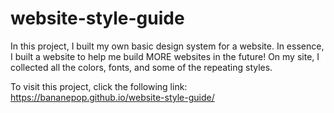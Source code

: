 # website-style-guide
In this project, I built my own basic design system for a website. In essence, I built a website to help me build MORE websites in the future! On my site, I collected all the colors, fonts, and some of the repeating styles.

To visit this project, click the following link: 
https://bananepop.github.io/website-style-guide/